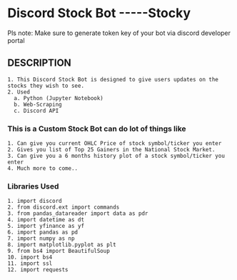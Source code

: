 # Discord Stock Bot -----Stocky

Pls note: Make sure to generate token key of your bot via discord developer portal
  ## DESCRIPTION
    1. This Discord Stock Bot is designed to give users updates on the stocks they wish to see.
    2. Used 
      a. Python (Jupyter Notebook)
      b. Web-Scraping 
      c. Discord API
  
### This is a Custom Stock Bot can do lot of things like
    1. Can give you current OHLC Price of stock symbol/ticker you enter
    2. Gives you list of Top 25 Gainers in the National Stock Market.
    3. Can give you a 6 months history plot of a stock symbol/ticker you enter
    4. Much more to come..
 
### Libraries Used
    1. import discord
    2. from discord.ext import commands
    3. from pandas_datareader import data as pdr
    4. import datetime as dt
    5. import yfinance as yf
    6. import pandas as pd
    7. import numpy as np
    8. import matplotlib.pyplot as plt
    9. from bs4 import BeautifulSoup
    10. import bs4
    11. import ssl
    12. import requests

